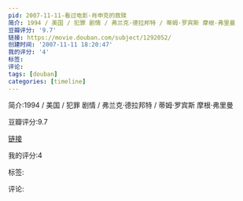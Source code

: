 ```yaml
---
pid: 2007-11-11-看过电影-肖申克的救赎
简介: 1994 / 美国 / 犯罪 剧情 / 弗兰克·德拉邦特 / 蒂姆·罗宾斯 摩根·弗里曼
豆瓣评分: '9.7'
链接: https://movie.douban.com/subject/1292052/
创建时间: '2007-11-11 18:20:47'
我的评分: '4'
标签:
评论:
tags: [douban]
categories: [timeline]
---
```

简介:1994 / 美国 / 犯罪 剧情 / 弗兰克·德拉邦特 / 蒂姆·罗宾斯 摩根·弗里曼

豆瓣评分:9.7

[链接](https://movie.douban.com/subject/1292052/)

我的评分:4

标签:

评论:

